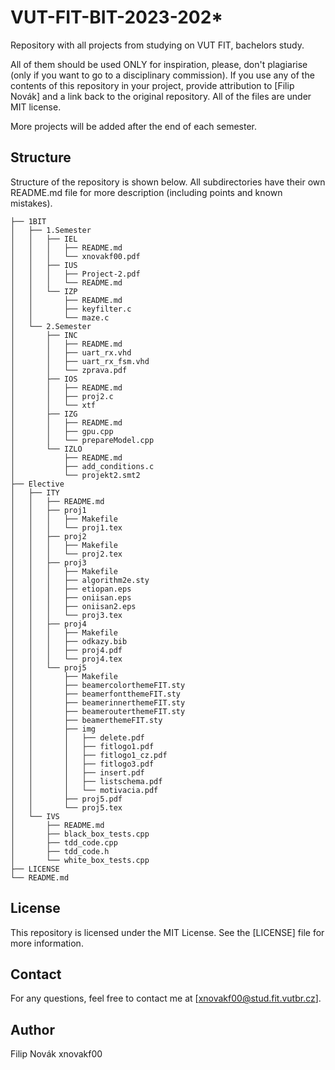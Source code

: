 # VUT-FIT-BIT-2023-202*
Repository with all projects from studying on VUT FIT, bachelors study. 

All of them should be used ONLY for inspiration, please, don't plagiarise (only if you want to go to a disciplinary commission). If you use any of the contents of this repository in your project, provide attribution to [Filip Novák] and a link back to the original repository. All of the files are under MIT license. 

More projects will be added after the end of each semester.

## Structure
Structure of the repository is shown below. All subdirectories have their own README.md file for more description (including points and known mistakes).

```
├── 1BIT
│   ├── 1.Semester
│   │   ├── IEL
│   │   │   ├── README.md
│   │   │   └── xnovakf00.pdf
│   │   ├── IUS
│   │   │   ├── Project-2.pdf
│   │   │   └── README.md
│   │   └── IZP
│   │       ├── README.md
│   │       ├── keyfilter.c
│   │       └── maze.c
│   └── 2.Semester
│       ├── INC
│       │   ├── README.md
│       │   ├── uart_rx.vhd
│       │   ├── uart_rx_fsm.vhd
│       │   └── zprava.pdf
│       ├── IOS
│       │   ├── README.md
│       │   ├── proj2.c
│       │   └── xtf
│       ├── IZG
│       │   ├── README.md
│       │   ├── gpu.cpp
│       │   └── prepareModel.cpp
│       └── IZLO
│           ├── README.md
│           ├── add_conditions.c
│           └── projekt2.smt2
├── Elective
│   ├── ITY
│   │   ├── README.md
│   │   ├── proj1
│   │   │   ├── Makefile
│   │   │   └── proj1.tex
│   │   ├── proj2
│   │   │   ├── Makefile
│   │   │   └── proj2.tex
│   │   ├── proj3
│   │   │   ├── Makefile
│   │   │   ├── algorithm2e.sty
│   │   │   ├── etiopan.eps
│   │   │   ├── oniisan.eps
│   │   │   ├── oniisan2.eps
│   │   │   └── proj3.tex
│   │   ├── proj4
│   │   │   ├── Makefile
│   │   │   ├── odkazy.bib
│   │   │   ├── proj4.pdf
│   │   │   └── proj4.tex
│   │   └── proj5
│   │       ├── Makefile
│   │       ├── beamercolorthemeFIT.sty
│   │       ├── beamerfontthemeFIT.sty
│   │       ├── beamerinnerthemeFIT.sty
│   │       ├── beamerouterthemeFIT.sty
│   │       ├── beamerthemeFIT.sty
│   │       ├── img
│   │       │   ├── delete.pdf
│   │       │   ├── fitlogo1.pdf
│   │       │   ├── fitlogo1_cz.pdf
│   │       │   ├── fitlogo3.pdf
│   │       │   ├── insert.pdf
│   │       │   ├── listschema.pdf
│   │       │   └── motivacia.pdf
│   │       ├── proj5.pdf
│   │       └── proj5.tex
│   └── IVS
│       ├── README.md
│       ├── black_box_tests.cpp
│       ├── tdd_code.cpp
│       ├── tdd_code.h
│       └── white_box_tests.cpp
├── LICENSE
└── README.md
```


## License
This repository is licensed under the MIT License. See the [LICENSE] file for more information.

## Contact
For any questions, feel free to contact me at [xnovakf00@stud.fit.vutbr.cz].

## Author
Filip Novák xnovakf00
